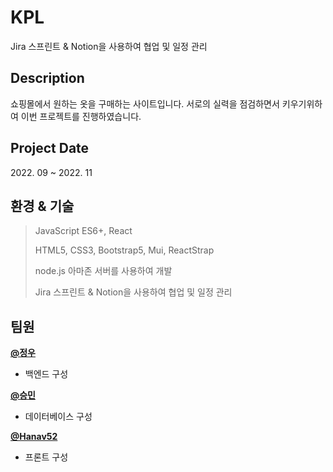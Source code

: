 # KPL
Jira 스프린트 & Notion을 사용하여 협업 및 일정 관리

  <h2>Description</h2>
  쇼핑몰에서 원하는 옷을 구매하는 사이트입니다. 서로의 실력을 점검하면서 키우기위하여 이번 프로젝트를 진행하였습니다.
  
  <br/>
  <h2>Project Date</h2>
  2022. 09 ~ 2022. 11<br>
  
  <h2>환경 & 기술</h2>

> JavaScript ES6+, React
> 
> HTML5, CSS3, Bootstrap5, Mui, ReactStrap
>
> node.js 아마존 서버를 사용하여 개발
> 
> Jira 스프린트 & Notion을 사용하여 협업 및 일정 관리
  
## 팀원
<div>
      <a href="https://www.github.com/bestinwoo">
        <b>@정우</b>
      </a>
      <ul>
        <li>백엔드 구성</li>
      </ul>
      <a href="https://www.github.com/bestinwoo">
        <b>@승민</b>
      </a>
      <ul>
        <li>데이터베이스 구성</li>
      </ul>
      <a href="https://www.github.com/Hanav52">
        <b>@Hanav52</b>
      </a>
      <ul>
        <li>프론트 구성</li>
      </ul>
</div>



